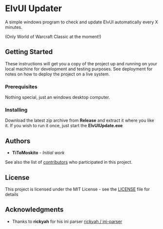 
# ElvUI Updater

A simple windows program to check and update ElvUI automatically every X minutes.

(Only World of Warcraft Classic at the moment!)

## Getting Started

These instructions will get you a copy of the project up and running on your local machine for development and testing purposes. See deployment for notes on how to deploy the project on a live system.

### Prerequisites

Nothing special, just an windows desktop computer.


### Installing

Download the latest zip archive from **Release**  and extract it where you like it.
If you wish to run it once, just start the **ElvUIUpdate.exe**

## Authors

* **TiToMoskito** - *Initial work*

See also the list of [contributors](https://github.com/TiToMoskito/ElvUIUpdater/graphs/contributors) who participated in this project.

## License

This project is licensed under the MIT License - see the [LICENSE](LICENSE) file for details

## Acknowledgments

* Thanks to  **rickyah** for his ini parser  [rickyah /  ini-parser](https://github.com/rickyah/ini-parser)
